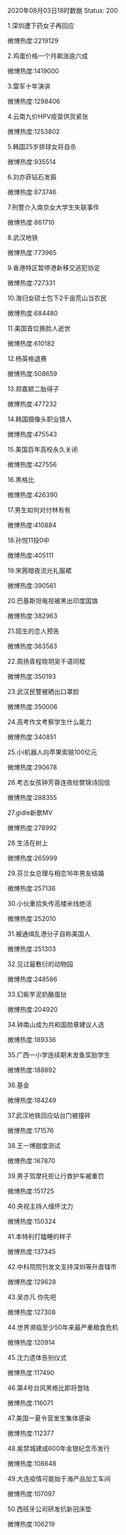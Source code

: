 2020年08月03日18时数据
Status: 200

1.深圳遭下药女子再回应

微博热度:2219129

2.鸡蛋价格一个月飙涨逾六成

微博热度:1419000

3.雷军十年演讲

微博热度:1298406

4.云南九价HPV疫苗供货紧张

微博热度:1253802

5.韩国25岁排球女将自杀

微博热度:935514

6.刘亦菲钻石发箍

微博热度:873746

7.刑警介入南京女大学生失联事件

微博热度:861710

8.武汉地铁

微博热度:773965

9.香港特区暂停港新移交逃犯协定

微博热度:727331

10.海归女硕士包下2千亩荒山当农民

微博热度:684480

11.美国首位换脸人逝世

微博热度:610182

12.杨英格退赛

微博热度:508659

13.郑嘉颖二胎得子

微博热度:477232

14.韩国摄像头职业猎人

微博热度:475543

15.美国百年高校永久关闭

微博热度:427556

16.黑格比

微博热度:426390

17.男生如何对付林有有

微博热度:410884

18.孙悦11投0中

微博热度:405111

19.宋茜暗夜流光礼服裙

微博热度:390561

20.巴基斯坦电视被黑出印度国旗

微博热度:382963

21.陌生的恋人预告

微博热度:363583

22.周扬青程晓玥吴千语同框

微博热度:350193

23.武汉民警被晒出口罩脸

微博热度:350006

24.高考作文考察学生什么能力

微博热度:340851

25.小i机器人向苹果索赔100亿元

微博热度:290678

26.考古女孩钟芳蓉连夜给樊锦诗回信

微博热度:288355

27.gidle新歌MV

微博热度:278992

28.生活在树上

微博热度:265999

29.芬兰女总理与相恋16年男友结婚

微博热度:257136

30.小伙重拾失传高楼米线绝活

微博热度:252010

31.被通缉乱港分子自称美国人

微博热度:251303

32.见过最敷衍的动物园

微博热度:248586

33.幻紫芋泥奶酪蛋挞

微博热度:204920

34.钟南山成为共和国勋章建议人选

微博热度:189336

35.广西一小学连续期末发鱼奖励学生

微博热度:188892

36.基金

微博热度:184249

37.武汉地铁回应站台门被撞碎

微博热度:171576

38.王一博甜度测试

微博热度:167870

39.男子驾摩托拒让行救护车被重罚

微博热度:151725

40.央视主持人缅怀沈力

微博热度:150324

41.本特利打瞌睡的样子

微博热度:137345

42.中科院院刊发文支持深圳等升直辖市

微博热度:129628

43.吴亦凡 你先吧

微博热度:127308

44.世界濒临至少50年来最严重粮食危机

微博热度:120914

45.沈力遗体告别仪式

微博热度:117490

46.第4号台风黑格比即将登陆

微博热度:116071

47.美国一夏令营发生集体感染

微博热度:112377

48.紫禁城建成600年金银纪念币发行

微博热度:108648

49.大连疫情可能始于海产品加工车间

微博热度:107097

50.西班牙公司研发抗新冠床垫

微博热度:106219

